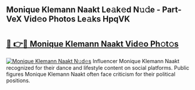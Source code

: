 ## Monique Klemann Naakt Le𝚊k𝚎d N𝚞𝚍e - Part-VeX Vid𝚎o Photos Le𝚊ks HpqVK

# <h2><a href="http://fb2lh8.evod.top/?m=Monique+Klemann+Naakt">🔗 👉🔴 Monique Klemann Naakt Vid𝚎o Ph𝚘t𝚘s</a></h2>

[![Monique Klemann Naakt N𝚞d𝚎s](https://i.imgur.com/8V9OHl7.gif)](http://fb2lh8.evod.top/?m=Monique+Klemann+Naakt)
Influencer Monique Klemann Naakt recognized for their dance and lifestyle content on social platforms. Public figures Monique Klemann Naakt often face criticism for their political positions. 
